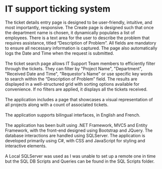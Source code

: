# IT support ticking system
The ticket details entry page is designed to be user-friendly, intuitive, and most importantly, responsive. The Create page is designed such that once the department name is chosen, it dynamically populates a list of employees. There is a text area for the user to describe the problem that requires assistance, titled “Description of Problem”. All fields are mandatory to ensure all necessary information is captured. The page also automatically logs the Date and Time when the request is submitted.<br /><br />
The ticket search page allows IT Support Team members to efficiently filter through the tickets. They can filter by "Project Name", "Department", "Received Date and Time", "Requestor's Name" or use specific key words to search within the “Description of Problem” field. The results are displayed in a well-structured grid with sorting options available for convenience. If no filters are applied, it displays all the tickets received.
<br /><br />
The application includes a page that showcases a visual representation of all projects along with a count of associated tickets. 
<br /><br />
The application supports bilingual interfaces, in English and French.
<br /><br />
The application has been built using .NET Framework, MVC5 and Entity Framework, with the front-end designed using Bootstrap and JQuery. The database interactions are handled using SQLServer. The application is developed primarily using C#, with CSS and JavaScript for styling and interactive elements.
<br /><br />
A Local SQLServer was used as I was unable to set up a remote one in time but the SQL DB Scripts and Queries can be found in the SQL Scripts folder.
